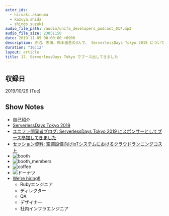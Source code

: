 ```yaml
---
actor_ids:
  - hiroaki.akanuma
  - kazuya.shida
  - shingo.suzuki
audio_file_path: /audio/unifa_developers_podcast_017.mp3
audio_file_size: 23851150
date: 2019-11-05 00:00:00 +0900
description: 赤沼、志田、鈴木進吾の3人で、 ServerlessDays Tokyo 2019 について話しました。
duration: "36:12"
layout: article
title: 17. ServerlessDays Tokyo でブース出してきました
---
```


## 収録日

2019/10/29 (Tue)

## Show Notes

- 自己紹介
- [ServerlessDays Tokyo 2019](https://tokyo.serverlessdays.io/)
- [ユニファ開発者ブログ: ServerlessDays Tokyo 2019 にスポンサーとしてブース参加してきました](https://tech.unifa-e.com/entry/2019/10/29/154044)
- [セッション資料: 空調設備向けIoTシステムにおけるクラウドランニングコスト](https://speakerdeck.com/nohara/kong-diao-she-bei-xiang-keiotsisutemuniokerukuraudoranningukosuto)
- ![booth](/images/snapshots/17/booth.jpg)
- ![booth_members](/images/snapshots/17/booth_members.jpg)
- ![coffee](/images/snapshots/17/coffee.jpg)
- ![ドーナツ](/images/snapshots/17/donuts.jpg)
- [We're hiring!!](https://recruit.jobcan.jp/unifa-e/list)
  - Rubyエンジニア
  - ディレクター
  - QA
  - デザイナー
  - 社内インフラエンジニア
